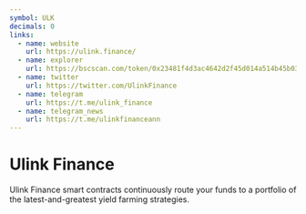 ```yaml
---
symbol: ULK
decimals: 0
links:
  - name: website
    url: https://ulink.finance/
  - name: explorer
    url: https://bscscan.com/token/0x23481f4d3ac4642d2f45d014a514b45b0338b927
  - name: twitter
    url: https://twitter.com/UlinkFinance
  - name: telegram
    url: https://t.me/ulink_finance
  - name: telegram_news
    url: https://t.me/ulinkfinanceann
---
```


# Ulink Finance

Ulink Finance smart contracts continuously route your funds to a portfolio of the latest-and-greatest yield farming strategies.

